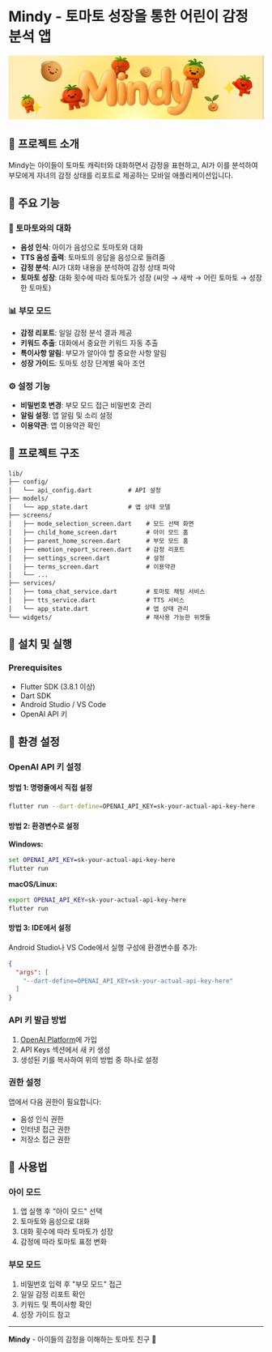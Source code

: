 # Mindy - 토마토 성장을 통한 어린이 감정 분석 앱

<div align="center">
  <img src="assets/images/icons/main_1.png" alt="Mindy Logo" width="1000"/>
</div>

## 📱 프로젝트 소개

Mindy는 아이들이 토마토 캐릭터와 대화하면서 감정을 표현하고, AI가 이를 분석하여 부모에게 자녀의 감정 상태를 리포트로 제공하는 모바일 애플리케이션입니다.

## 🌟 주요 기능

### 🍅 토마토와의 대화
- **음성 인식**: 아이가 음성으로 토마토와 대화
- **TTS 음성 출력**: 토마토의 응답을 음성으로 들려줌
- **감정 분석**: AI가 대화 내용을 분석하여 감정 상태 파악
- **토마토 성장**: 대화 횟수에 따라 토마토가 성장 (씨앗 → 새싹 → 어린 토마토 → 성장한 토마토)

### 📊 부모 모드
- **감정 리포트**: 일일 감정 분석 결과 제공
- **키워드 추출**: 대화에서 중요한 키워드 자동 추출
- **특이사항 알림**: 부모가 알아야 할 중요한 사항 알림
- **성장 가이드**: 토마토 성장 단계별 육아 조언

### ⚙️ 설정 기능
- **비밀번호 변경**: 부모 모드 접근 비밀번호 관리
- **알림 설정**: 앱 알림 및 소리 설정
- **이용약관**: 앱 이용약관 확인


## 📁 프로젝트 구조

```
lib/
├── config/
│   └── api_config.dart          # API 설정
├── models/
│   └── app_state.dart           # 앱 상태 모델
├── screens/
│   ├── mode_selection_screen.dart    # 모드 선택 화면
│   ├── child_home_screen.dart        # 아이 모드 홈
│   ├── parent_home_screen.dart       # 부모 모드 홈
│   ├── emotion_report_screen.dart    # 감정 리포트
│   ├── settings_screen.dart          # 설정
│   ├── terms_screen.dart             # 이용약관
│   └── ...
├── services/
│   ├── toma_chat_service.dart        # 토마토 채팅 서비스
│   ├── tts_service.dart              # TTS 서비스
│   └── app_state.dart                # 앱 상태 관리
└── widgets/                          # 재사용 가능한 위젯들
```

## 🚀 설치 및 실행

### Prerequisites
- Flutter SDK (3.8.1 이상)
- Dart SDK
- Android Studio / VS Code
- OpenAI API 키


## 🔧 환경 설정

### OpenAI API 키 설정

#### 방법 1: 명령줄에서 직접 설정
```bash
flutter run --dart-define=OPENAI_API_KEY=sk-your-actual-api-key-here
```

#### 방법 2: 환경변수로 설정
**Windows:**
```cmd
set OPENAI_API_KEY=sk-your-actual-api-key-here
flutter run
```

**macOS/Linux:**
```bash
export OPENAI_API_KEY=sk-your-actual-api-key-here
flutter run
```

#### 방법 3: IDE에서 설정
Android Studio나 VS Code에서 실행 구성에 환경변수를 추가:
```json
{
  "args": [
    "--dart-define=OPENAI_API_KEY=sk-your-actual-api-key-here"
  ]
}
```

### API 키 발급 방법
1. [OpenAI Platform](https://platform.openai.com/)에 가입
2. API Keys 섹션에서 새 키 생성
3. 생성된 키를 복사하여 위의 방법 중 하나로 설정

### 권한 설정
앱에서 다음 권한이 필요합니다:
- 음성 인식 권한
- 인터넷 접근 권한
- 저장소 접근 권한

## 📱 사용법

### 아이 모드
1. 앱 실행 후 "아이 모드" 선택
2. 토마토와 음성으로 대화
3. 대화 횟수에 따라 토마토가 성장
4. 감정에 따라 토마토 표정 변화

### 부모 모드
1. 비밀번호 입력 후 "부모 모드" 접근
2. 일일 감정 리포트 확인
3. 키워드 및 특이사항 확인
4. 성장 가이드 참고

---

**Mindy** - 아이들의 감정을 이해하는 토마토 친구 🍅